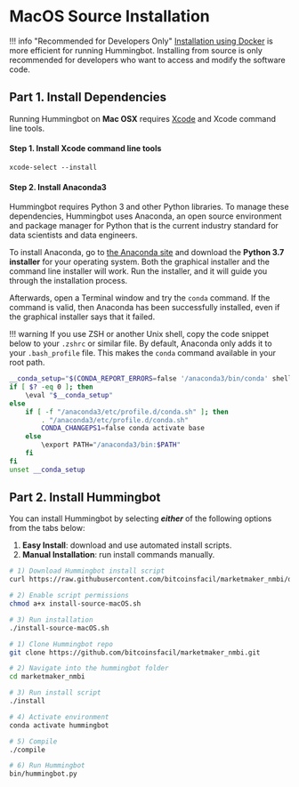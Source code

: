 # MacOS Source Installation

!!! info "Recommended for Developers Only"
    [Installation using Docker](/installation/via-docker/macOS) is more efficient for running Hummingbot.  Installing from source is only recommended for developers who want to access and modify the software code.

## Part 1. Install Dependencies

Running Hummingbot on **Mac OSX** requires [Xcode](https://developer.apple.com/xcode/) and Xcode command line tools.

#### Step 1. Install Xcode command line tools

```
xcode-select --install
```

#### Step 2. Install Anaconda3

Hummingbot requires Python 3 and other Python libraries. To manage these dependencies, Hummingbot uses Anaconda, an open source environment and package manager for Python that is the current industry standard for data scientists and data engineers.

To install Anaconda, go to [the Anaconda site](https://www.anaconda.com/distribution/) and download the **Python 3.7 installer** for your operating system. Both the graphical installer and the command line installer will work. Run the installer, and it will guide you through the installation process.

Afterwards, open a Terminal window and try the `conda` command. If the command is valid, then Anaconda has been successfully installed, even if the graphical installer says that it failed.

!!! warning
    If you use ZSH or another Unix shell, copy the code snippet below to your `.zshrc` or similar file. By default, Anaconda only adds it to your `.bash_profile` file. This makes the `conda` command available in your root path.

```bash
__conda_setup="$(CONDA_REPORT_ERRORS=false '/anaconda3/bin/conda' shell.bash hook 2> /dev/null)"
if [ $? -eq 0 ]; then
    \eval "$__conda_setup"
else
    if [ -f "/anaconda3/etc/profile.d/conda.sh" ]; then
        . "/anaconda3/etc/profile.d/conda.sh"
        CONDA_CHANGEPS1=false conda activate base
    else
        \export PATH="/anaconda3/bin:$PATH"
    fi
fi
unset __conda_setup
```

## Part 2. Install Hummingbot

You can install Hummingbot by selecting ***either*** of the following options from the tabs below:

1. **Easy Install**: download and use automated install scripts.
2. **Manual Installation**: run install commands manually.

```bash tab="Option 1: Easy Install"
# 1) Download Hummingbot install script
curl https://raw.githubusercontent.com/bitcoinsfacil/marketmaker_nmbi/development/installation/install-from-source/install-source-macOS.sh -o install-source-macOS.sh

# 2) Enable script permissions
chmod a+x install-source-macOS.sh

# 3) Run installation
./install-source-macOS.sh
```

```bash tab="Option 2: Manual Installation"
# 1) Clone Hummingbot repo
git clone https://github.com/bitcoinsfacil/marketmaker_nmbi.git

# 2) Navigate into the hummingbot folder
cd marketmaker_nmbi

# 3) Run install script
./install

# 4) Activate environment
conda activate hummingbot

# 5) Compile
./compile

# 6) Run Hummingbot
bin/hummingbot.py
```
